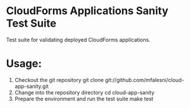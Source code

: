 CloudForms Applications Sanity Test Suite
================

Test suite for validating deployed CloudForms applications.


Usage:
======

1. Checkout the git repository
    git clone git://github.com/mfalesni/cloud-app-sanity.git
2. Change into the repository directory
    cd cloud-app-sanity
3. Prepare the environment and run the test suite
    make test
